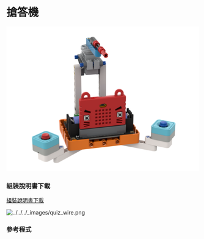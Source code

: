 # 搶答機

![../../../\_images/quiz1.png](../../../.gitbook/assets/扩充造型-抢答器.png)

### 組裝說明書下載

[組裝說明書下載](https://drive.google.com/drive/folders/1wg_edUZFrqyUONA0FJ6vFBkGArRsfnf4?usp=sharing)

![../../../\_images/quiz\_wire.png](https://kittenbothk.readthedocs.io/en/latest/_images/quiz_wire.png)

### 參考程式

